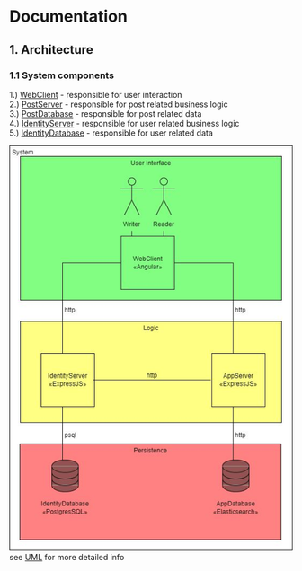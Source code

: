# Documentation

## 1. Architecture

### 1.1 System components
1.) [WebClient](../src/client/web/angular/README.md) - responsible for user interaction  
2.) [PostServer](../src/server/post/expressjs/README.md) - responsible for post related business logic  
3.) [PostDatabase](../src/db/post/elasticsearch/README.md) - responsible for post related data  
4.) [IdentityServer](../src/server/identity/expressjs/README.md) - responsible for user related business logic  
5.) [IdentityDatabase](../src/db/identity/postgres/README.md) - responsible for user related data

![Image](./system-components.jpg)  
see [UML](./system-components.uxf) for more detailed info
